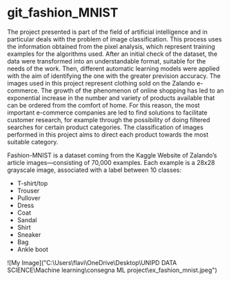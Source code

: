 # git_fashion_MNIST

The project presented is part of the field of artificial intelligence and in particular deals with the problem of image classification. This process uses the  information obtained from the pixel analysis, which represent training examples for the algorithms used. After an initial check of the dataset, the data were transformed into an understandable format, suitable for the needs of the work. Then, different automatic learning models were applied with the aim of identifying the one with the greater prevision accuracy.
The images used in this project represent clothing sold on the Zalando e-commerce. The growth of the phenomenon of online shopping has led to an exponential increase
in the number and variety of products available that can be ordered from the comfort of home. For this reason, the most important e-commerce companies are led to
find solutions to facilitate customer research, for example through the possibility of doing filtered searches for certain product categories.
The classification of images performed in this project aims to direct each product towards the most suitable category.

Fashion-MNIST is a dataset coming from the Kaggle Website of Zalando’s article images—consisting of 70,000 examples. Each example is a 28x28 grayscale image, associated
with a label between 10 classes: 
* T-shirt/top
* Trouser
* Pullover
* Dress
* Coat
* Sandal
* Shirt
* Sneaker
* Bag
* Ankle boot

![My Image]("C:\Users\flavi\OneDrive\Desktop\UNIPD DATA SCIENCE\Machine learning\consegna ML project\ex_fashion_mnist.jpeg")
